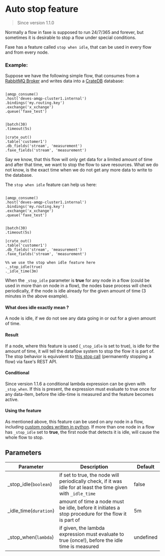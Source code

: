 # Auto stop feature

> Since version 1.1.0

Normally a flow in faxe is supposed to run 24/7/365 and forever, but sometimes it is desirable to stop a flow under special conditions.

Faxe has a feature called `stop when idle`, that can be used in every flow and from every node.

### Example:

Suppose we have the following simple flow, that consumes from a [RabbitMQ Broker](https://rabbitmq.com) 
and writes data into a [CrateDB](https://crate.io) database:

```dfs

|amqp_consume()
.host('deves-amqp-cluster1.internal') 
.bindings('my.routing.key')
.exchange('x_xchange')
.queue('faxe_test')


|batch(30)
.timeout(5s)

|crate_out() 
.table('customer1')
.db_fields('stream', 'measurement')
.faxe_fields('stream', 'measurement') 

```

Say we know, that this flow will only get data for a limited amount of time and after that time, we want to stop the flow
to save resources.
What we do not know, is the exact time when we do not get any more data to write to the database.

The `stop when idle` feature can help us here:


```dfs

|amqp_consume()
.host('deves-amqp-cluster1.internal') 
.bindings('my.routing.key')
.exchange('x_xchange')
.queue('faxe_test')


|batch(30)
.timeout(5s)

|crate_out() 
.table('customer1')
.db_fields('stream', 'measurement')
.faxe_fields('stream', 'measurement') 

%% we use the stop when idle feature here
._stop_idle(true)
._idle_time(3m)

```

When the `_stop_idle` parameter is **true** for any node in a flow (could be used in more than on node in a flow), 
the nodes base process will check periodically, if the node is idle already for the given amount of time (3 minutes in the above example).

#### What does idle exactly mean ?

A node is idle, if we do not see any data going in or out for a given amount of time.

#### Result
If a node, where this feature is used (`_stop_idle` is set to true), is idle for the amount of time, it will tell the dataflow system to stop
the flow it is part of. The stop behavior is equivalent to [this stop call](./faxe_rest_api.html#/paths/~1task~1stop~1%7Btask_id%7D~1true/get) (permanently stopping a flow) via faxe's REST API.

#### Conditional 
Since version 1.1.6 a conditional lambda expression can be given with `_stop_when`.
If this is present, the expression must evaluate to true once for any data-item, before the idle-time is measured and the feature becomes active.

#### Using the feature

As mentioned above, this feature can be used on any node in a flow, including [custom nodes written in python](custom_nodes.md).
If more than one node in a flow has `_stop_idle` set to **true**, the first node that detects it is idle, will cause the whole flow to stop.


Parameters
----------

| Parameter              | Description                                                                                                    | Default   |
|------------------------|----------------------------------------------------------------------------------------------------------------|-----------| 
| _stop_idle(`boolean`)  | if set to true, the node will periodically check, if it was idle for at least the time given with `_idle_time` | false     |
| _idle_time(`duration`) | amount of time a node must be idle, before it initiates a stop procedure for the flow it is part of            | 5m        | 
| _stop_when(`lambda`)   | if given, the lambda expression must evaluate to true (once!), before the idle time is measured                | undefined | 


